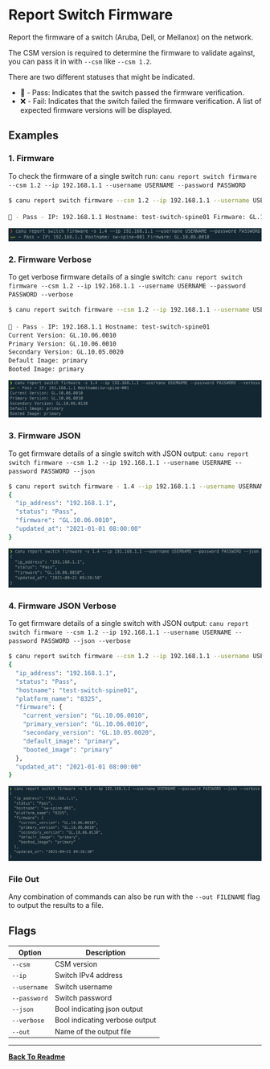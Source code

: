 # Report Switch Firmware

Report the firmware of a switch (Aruba, Dell, or Mellanox) on the network.

The CSM version is required to determine the firmware to validate against, you can pass it in with `--csm` like `--csm 1.2`.

There are two different statuses that might be indicated.

- 🛶 - Pass: Indicates that the switch passed the firmware verification.
- ❌ - Fail: Indicates that the switch failed the firmware verification. A list of expected firmware versions will be displayed.

## Examples

### 1. Firmware

To check the firmware of a single switch run: `canu report switch firmware --csm 1.2 --ip 192.168.1.1 --username USERNAME --password PASSWORD`

```bash
$ canu report switch firmware --csm 1.2 --ip 192.168.1.1 --username USERNAME --password PASSWORD

🛶 - Pass - IP: 192.168.1.1 Hostname: test-switch-spine01 Firmware: GL.10.06.0001
```

![](images/canu_report_switch_firmware.png)

### 2. Firmware Verbose

To get verbose firmware details of a single switch: `canu report switch firmware --csm 1.2 --ip 192.168.1.1 --username USERNAME --password PASSWORD --verbose`

```bash
$ canu report switch firmware --csm 1.2 --ip 192.168.1.1 --username USERNAME --password PASSWORD --verbose

🛶 - Pass - IP: 192.168.1.1 Hostname: test-switch-spine01
Current Version: GL.10.06.0010
Primary Version: GL.10.06.0010
Secondary Version: GL.10.05.0020
Default Image: primary
Booted Image: primary
```

![](images/canu_report_switch_firmware_verbose.png)

### 3. Firmware JSON

To get firmware details of a single switch with JSON output: `canu report switch firmware --csm 1.2 --ip 192.168.1.1 --username USERNAME --password PASSWORD --json`

```bash
$ canu report switch firmware - 1.4 --ip 192.168.1.1 --username USERNAME --password PASSWORD --json
{
  "ip_address": "192.168.1.1",
  "status": "Pass",
  "firmware": "GL.10.06.0010",
  "updated_at": "2021-01-01 08:00:00"
}
```

![](images/canu_report_switch_firmware_json.png)

### 4. Firmware JSON Verbose

To get firmware details of a single switch with JSON output: `canu report switch firmware --csm 1.2 --ip 192.168.1.1 --username USERNAME --password PASSWORD --json --verbose`

```bash
$ canu report switch firmware --csm 1.2 --ip 192.168.1.1 --username USERNAME --password PASSWORD --json --verbose
{
  "ip_address": "192.168.1.1",
  "status": "Pass",
  "hostname": "test-switch-spine01",
  "platform_name": "8325",
  "firmware": {
    "current_version": "GL.10.06.0010",
    "primary_version": "GL.10.06.0010",
    "secondary_version": "GL.10.05.0020",
    "default_image": "primary",
    "booted_image": "primary"
  },
  "updated_at": "2021-01-01 08:00:00"
}
```

![](images/canu_report_switch_firmware_json_verbose.png)

### File Out

Any combination of commands can also be run with the `--out FILENAME` flag to output the results to a file.

## Flags

| Option       | Description                    |
| ------------ | ------------------------------ |
| `--csm`      | CSM version                    |
| `--ip`       | Switch IPv4 address            |
| `--username` | Switch username                |
| `--password` | Switch password                |
| `--json`     | Bool indicating json output    |
| `--verbose`  | Bool indicating verbose output |
| `--out`      | Name of the output file        |

---

**[Back To Readme](/readme.md)**<br>
